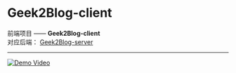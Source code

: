 # Geek2Blog-client

前端项目 —— **Geek2Blog-client**  
对应后端： [Geek2Blog-server](https://github.com/Me2Geek/Geek2Blog-server)

---

[![Demo Video](https://img.shields.io/badge/Play-Demo%20Video-blue?logo=play)](https://blog.me2geek.top/demo.mp4)
